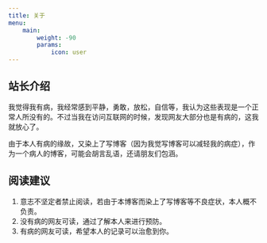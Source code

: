```yaml
---
title: 关于
menu:
    main: 
        weight: -90
        params:
            icon: user
---
```


## 站长介绍
我觉得我有病，我经常感到平静，勇敢，放松，自信等，我认为这些表现是一个正常人所没有的。不过当我在访问互联网的时候，发现网友大部分也是有病的，这我就放心了。

由于本人有病的缘故，又染上了写博客（因为我觉写博客可以减轻我的病症），作为一个病人的博客，可能会胡言乱语，还请朋友们包涵。

## 阅读建议

1. 意志不坚定者禁止阅读，若由于本博客而染上了写博客等不良症状，本人概不负责。
2. 没有病的网友可读，通过了解本人来进行预防。
3. 有病的网友可读，希望本人的记录可以治愈到你。
